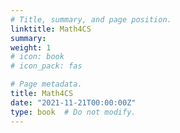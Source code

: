 ```yaml
---
# Title, summary, and page position.
linktitle: Math4CS
summary: 
weight: 1
# icon: book
# icon_pack: fas

# Page metadata.
title: Math4CS
date: "2021-11-21T00:00:00Z"
type: book  # Do not modify.
---
```


